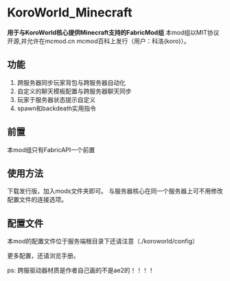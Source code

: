 # KoroWorld_Minecraft
**用于与KoroWorld核心提供Minecraft支持的FabricMod组**
本mod组以MIT协议开源,并允许在mcmod.cn mcmod百科上发行（用户：科洛(koro)）。
## 功能
1. 跨服务器同步玩家背包与跨服务器自动化
2. 自定义的聊天模板配置与跨服务器聊天同步
3. 玩家于服务器状态提示自定义
4. spawn和backdeath实用指令
## 前置
本mod组只有FabricAPI一个前置
## 使用方法
下载发行版，加入mods文件夹即可。
与服务器核心在同一个服务器上可不用修改配置文件的连接选项。
## 配置文件
本mod的配置文件位于服务端根目录下还请注意（./koroworld/config）

更多配置，还请浏览手册。

ps: 跨服驱动器材质是作者自己画的不是ae2的！！！！
